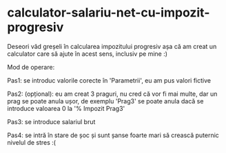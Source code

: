 # calculator-salariu-net-cu-impozit-progresiv

Deseori văd greșeli în calcularea impozitului progresiv așa că am creat un calculator care să ajute în acest sens, inclusiv pe mine :) 

Mod de operare:

Pas1: se introduc valorile corecte în 'Parametrii', eu am pus valori fictive

Pas2: (opțional): eu am creat 3 praguri, nu cred că vor fi mai multe, dar un prag se poate anula ușor, de exemplu 'Prag3' se poate anula dacă se introduce valoarea 0 la '% Impozit Prag3'

Pas3: se introduce salariul brut

Pas4: se intră în stare de șoc și sunt șanse foarte mari să crească puternic nivelul de stres :(
